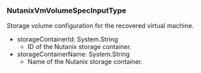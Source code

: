 ### NutanixVmVolumeSpecInputType
Storage volume configuration for the recovered virtual machine.

- storageContainerId: System.String
  - ID of the Nutanix storage container.
- storageContainerName: System.String
  - Name of the Nutanix storage container.
